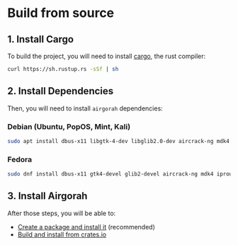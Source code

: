 # Build from source

## 1. Install Cargo

To build the project, you will need to install [cargo](https://www.rust-lang.org/tools/install), the rust compiler:

```sh
curl https://sh.rustup.rs -sSf | sh
```

## 2. Install Dependencies

Then, you will need to install `airgorah` dependencies:

### Debian (Ubuntu, PopOS, Mint, Kali)

```sh
sudo apt install dbus-x11 libgtk-4-dev libglib2.0-dev aircrack-ng mdk4 iproute2 iw gnome-terminal wireshark-common macchanger crunch
```

### Fedora

```sh
sudo dnf install dbus-x11 gtk4-devel glib2-devel aircrack-ng mdk4 iproute2 iw gnome-terminal wireshark-cli macchanger crunch
```

## 3. Install Airgorah

After those steps, you will be able to:

- [Create a package and install it](packaging.md) (recommended)
- [Build and install from crates.io](installation.md)
